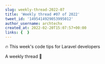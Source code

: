 ```yaml
---
slug: weekly-thread-2022-07
title: 'Weekly thread #07 of 2022'
tweet_id: '1495414929053995012'
author_username: archtechx
created_at: 2022-02-20T15:07:57+00:00
links: {  }
---
```

🔥 This week's code tips for Laravel developers

A weekly thread 🧵